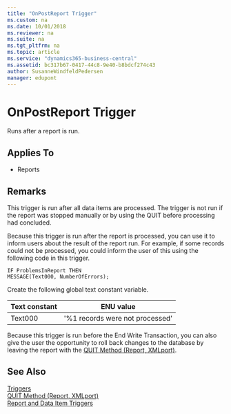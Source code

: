 ```yaml
---
title: "OnPostReport Trigger"
ms.custom: na
ms.date: 10/01/2018
ms.reviewer: na
ms.suite: na
ms.tgt_pltfrm: na
ms.topic: article
ms.service: "dynamics365-business-central"
ms.assetid: bc317b67-0417-44c8-9e40-b8bdcf274c43
author: SusanneWindfeldPedersen
manager: edupont
---
```




# OnPostReport Trigger
Runs after a report is run.  

## Applies To  
- Reports  

## Remarks  
 This trigger is run after all data items are processed. The trigger is not run if the report was stopped manually or by using the QUIT  before processing had concluded.  

 Because this trigger is run after the report is processed, you can use it to inform users about the result of the report run. For example, if some records could not be processed, you could inform the user of this using the following code in this trigger.  

```  
IF ProblemsInReport THEN  
MESSAGE(Text000, NumberOfErrors);  
```  

 Create the following global text constant variable.  

|**Text constant**|**ENU value**|  
|-----------------------|-------------------|  
|Text000|'%1 records were not processed'|  

 Because this trigger is run before the End Write Transaction, you can also give the user the opportunity to roll back changes to the database by leaving the report with the [QUIT Method \(Report, XMLport\)](../methods/devenv-quit-method-report-xmlport.md).  

## See Also  
 [Triggers](devenv-triggers.md)  
 [QUIT Method (Report, XMLport)](../methods/devenv-quit-method-report-xmlport.md)  
 [Report and Data Item Triggers](devenv-report-and-data-item-triggers.md)  
